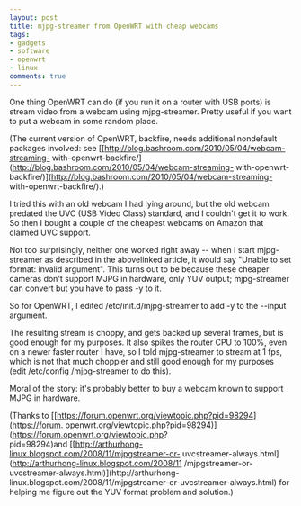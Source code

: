 ```yaml
---
layout: post
title: mjpg-streamer from OpenWRT with cheap webcams
tags:
- gadgets
- software
- openwrt
- linux
comments: true
---
```

One thing OpenWRT can do (if you run it on a router with USB ports) is stream
video from a webcam using mjpg-streamer. Pretty useful if you want to put a
webcam in some random place.

(The current version of OpenWRT, backfire, needs additional nondefault
packages involved: see [[http://blog.bashroom.com/2010/05/04/webcam-streaming-
with-openwrt-backfire/](http://blog.bashroom.com/2010/05/04/webcam-streaming-
with-openwrt-backfire/)](http://blog.bashroom.com/2010/05/04/webcam-streaming-
with-openwrt-backfire/).)

I tried this with an old webcam I had lying around, but the old webcam
predated the UVC (USB Video Class) standard, and I couldn't get it to work. So
then I bought a couple of the cheapest webcams on Amazon that claimed UVC
support.

Not too surprisingly, neither one worked right away -- when I start mjpg-
streamer as described in the abovelinked article, it would say "Unable to set
format: invalid argument". This turns out to be because these cheaper cameras
don't support MJPG in hardware, only YUV output; mjpg-streamer can convert but
you have to pass -y to it.

So for OpenWRT, I edited /etc/init.d/mjpg-streamer to add -y to the --input
argument.

The resulting stream is choppy, and gets backed up several frames, but is good
enough for my purposes. It also spikes the router CPU to 100%, even on a newer
faster router I have, so I told mjpg-streamer to stream at 1 fps, which is not
that much choppier and still good enough for my purposes (edit /etc/config
/mjpg-streamer to do this).

Moral of the story: it's probably better to buy a webcam known to support MJPG
in hardware.

(Thanks to [[https://forum.openwrt.org/viewtopic.php?pid=98294](https://forum.
openwrt.org/viewtopic.php?pid=98294)](https://forum.openwrt.org/viewtopic.php?
pid=98294)and [[http://arthurhong-linux.blogspot.com/2008/11/mjpgstreamer-or-
uvcstreamer-always.html](http://arthurhong-linux.blogspot.com/2008/11
/mjpgstreamer-or-uvcstreamer-always.html)](http://arthurhong-
linux.blogspot.com/2008/11/mjpgstreamer-or-uvcstreamer-always.html) for
helping me figure out the YUV format problem and solution.)

